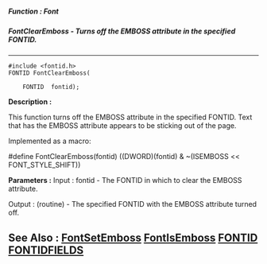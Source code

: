##### Function : Font
##### FontClearEmboss - Turns off the EMBOSS attribute in the specified FONTID.
---
```
#include <fontid.h>
FONTID FontClearEmboss(

	FONTID  fontid);
```
**Description :**

This function turns off the EMBOSS attribute in the specified FONTID.  Text 
that has the EMBOSS attribute appears to be sticking out of the page.

Implemented as a macro:

#define FontClearEmboss(fontid) ((DWORD)(fontid) & ~(ISEMBOSS << 
FONT_STYLE_SHIFT))

**Parameters :**
Input :
fontid  -  The FONTID in which to clear the EMBOSS attribute.

Output :
(routine)  -  The specified FONTID with the EMBOSS attribute turned off.



**See Also :**
[FontSetEmboss](/reference/Func/FontSetEmboss)
[FontIsEmboss](/reference/Func/FontIsEmboss)
[FONTID](/reference/Data/FONTID)
[FONTIDFIELDS](/reference/Data/FONTIDFIELDS)
---
